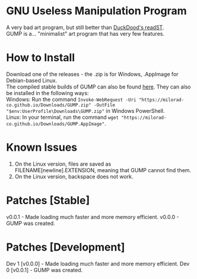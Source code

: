 # GNU Useless Manipulation Program
A very bad art program, but still better than [DuckDood's readST](https://github.com/DuckDood/readST).<br>
GUMP is a... "minimalist" art program that has very few features.
# How to Install
Download one of the releases - the .zip is for Windows, .AppImage for Debian-based Linux.<br>
The compiled stable builds of GUMP can also be found [here](https://milorad-co.github.io/GUMP.htm). They can also be installed in the following ways:<br>
Windows: Run the command `Invoke-WebRequest -Uri "https://milorad-co.github.io/Downloads/GUMP.zip" -OutFile "$env:UserProfile\Downloads\GUMP.zip"` in Windows PowerShell.<br>
Linux: In your terminal, run the command `wget "https://milorad-co.github.io/Downloads/GUMP.AppImage"`.
# Known Issues
1. On the Linux version, files are saved as FILENAME[newline].EXTENSION, meaning that GUMP cannot find them.
2. On the Linux version, backspace does not work.
# Patches [Stable]
v0.0.1 - Made loading much faster and more memory efficient.
v0.0.0 - GUMP was created.
# Patches [Development]
Dev 1 [v0.0.0] - Made loading much faster and more memory efficient.
Dev 0 [v0.0.1] - GUMP was created.
